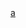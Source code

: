 <!DOCTYPE html>
<html>
<head>
    <title>Tính MD5 Hash</title>
    <script src="https://cdnjs.cloudflare.com/ajax/libs/blueimp-md5/2.10.0/js/md5.min.js"></script>
</head>
<style>
    [class*="col-"]{
        padding: 0px;
    }
</style>

<body>
    <a href="../Test.html">a</a>
</body>
</html>
